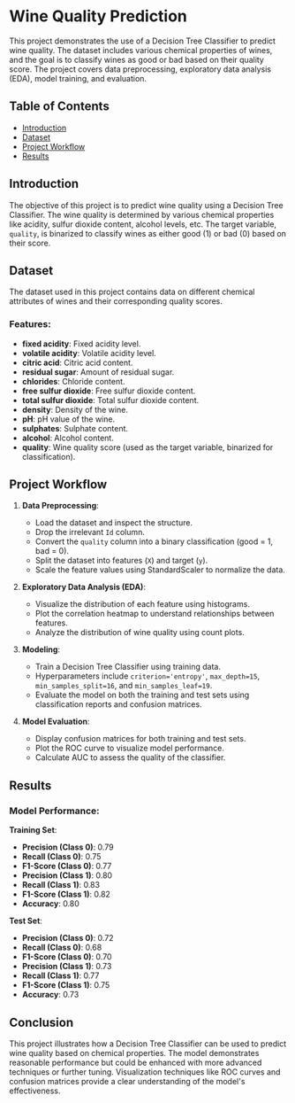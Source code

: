 # Wine Quality Prediction

This project demonstrates the use of a Decision Tree Classifier to predict wine quality. The dataset includes various chemical properties of wines, and the goal is to classify wines as good or bad based on their quality score. The project covers data preprocessing, exploratory data analysis (EDA), model training, and evaluation.

## Table of Contents

- [Introduction](#introduction)
- [Dataset](#dataset)
- [Project Workflow](#project-workflow)
- [Results](#results)

## Introduction

The objective of this project is to predict wine quality using a Decision Tree Classifier. The wine quality is determined by various chemical properties like acidity, sulfur dioxide content, alcohol levels, etc. The target variable, `quality`, is binarized to classify wines as either good (1) or bad (0) based on their score.

## Dataset

The dataset used in this project contains data on different chemical attributes of wines and their corresponding quality scores.

### Features:

- **fixed acidity**: Fixed acidity level.
- **volatile acidity**: Volatile acidity level.
- **citric acid**: Citric acid content.
- **residual sugar**: Amount of residual sugar.
- **chlorides**: Chloride content.
- **free sulfur dioxide**: Free sulfur dioxide content.
- **total sulfur dioxide**: Total sulfur dioxide content.
- **density**: Density of the wine.
- **pH**: pH value of the wine.
- **sulphates**: Sulphate content.
- **alcohol**: Alcohol content.
- **quality**: Wine quality score (used as the target variable, binarized for classification).

## Project Workflow

1. **Data Preprocessing**:
   - Load the dataset and inspect the structure.
   - Drop the irrelevant `Id` column.
   - Convert the `quality` column into a binary classification (good = 1, bad = 0).
   - Split the dataset into features (`X`) and target (`y`).
   - Scale the feature values using StandardScaler to normalize the data.

2. **Exploratory Data Analysis (EDA)**:
   - Visualize the distribution of each feature using histograms.
   - Plot the correlation heatmap to understand relationships between features.
   - Analyze the distribution of wine quality using count plots.

3. **Modeling**:
   - Train a Decision Tree Classifier using training data.
   - Hyperparameters include `criterion='entropy'`, `max_depth=15`, `min_samples_split=16`, and `min_samples_leaf=19`.
   - Evaluate the model on both the training and test sets using classification reports and confusion matrices.

4. **Model Evaluation**:
   - Display confusion matrices for both training and test sets.
   - Plot the ROC curve to visualize model performance.
   - Calculate AUC to assess the quality of the classifier.

## Results

### Model Performance:

**Training Set**:
- **Precision (Class 0)**: 0.79
- **Recall (Class 0)**: 0.75
- **F1-Score (Class 0)**: 0.77
- **Precision (Class 1)**: 0.80
- **Recall (Class 1)**: 0.83
- **F1-Score (Class 1)**: 0.82
- **Accuracy**: 0.80

**Test Set**:
- **Precision (Class 0)**: 0.72
- **Recall (Class 0)**: 0.68
- **F1-Score (Class 0)**: 0.70
- **Precision (Class 1)**: 0.73
- **Recall (Class 1)**: 0.77
- **F1-Score (Class 1)**: 0.75
- **Accuracy**: 0.73


## Conclusion

This project illustrates how a Decision Tree Classifier can be used to predict wine quality based on chemical properties. The model demonstrates reasonable performance but could be enhanced with more advanced techniques or further tuning. Visualization techniques like ROC curves and confusion matrices provide a clear understanding of the model's effectiveness.
